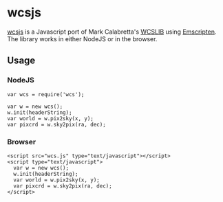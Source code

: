 # wcsjs

[wcsjs](https://github.com/astrojs/wcsjs) is a Javascript port
of Mark Calabretta's [WCSLIB](http://www.atnf.csiro.au/people/mcalabre/WCS/)
using [Emscripten](http://kripken.github.io/emscripten-site/).
The library works in either NodeJS or in the browser.

## Usage

### NodeJS
    
    
    var wcs = require('wcs');
    
    var w = new wcs();
    w.init(headerString);
    var world = w.pix2sky(x, y);
    var pixcrd = w.sky2pix(ra, dec);
    

### Browser

    <script src="wcs.js" type="text/javascript"></script>
    <script type="text/javascript">
      var w = new wcs();
      w.init(headerString);
      var world = w.pix2sky(x, y);
      var pixcrd = w.sky2pix(ra, dec);
    </script>
    
